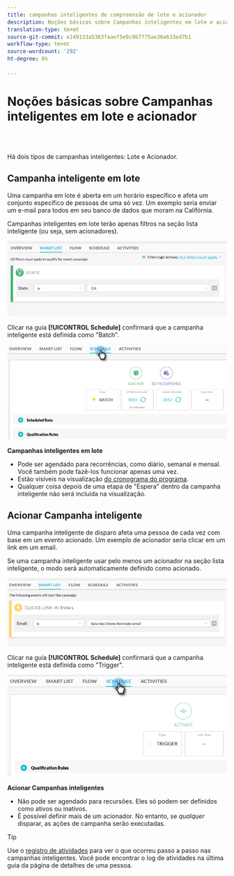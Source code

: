 ```yaml
---
title: campanhas inteligentes de compreensão de lote e acionador
description: Noções básicas sobre Campanhas inteligentes em lote e acionador
translation-type: tm+mt
source-git-commit: e149133a5383faaef5e9c9b7775ae36e633ed7b1
workflow-type: tm+mt
source-wordcount: '292'
ht-degree: 0%

---
```



# Noções básicas sobre Campanhas inteligentes em lote e acionador

<br> 

Há dois tipos de campanhas inteligentes: Lote e Acionador.

## Campanha inteligente em lote

Uma campanha em lote é aberta em um horário específico e afeta um conjunto específico de pessoas de uma só vez. Um exemplo seria enviar um e-mail para todos em seu banco de dados que moram na Califórnia.

Campanhas inteligentes em lote terão apenas filtros na seção lista inteligente (ou seja, sem acionadores).

![Imagem Um](/help/sky/assets/smart-campaigns/understanding-batch-and-trigger-smart-campaigns/understanding-batch-and-trigger-smart-campaigns-1.png)

Clicar na guia **[!UICONTROL Schedule]** confirmará que a campanha inteligente está definida como &quot;Batch&quot;.

![Imagem dois](/help/sky/assets/smart-campaigns/understanding-batch-and-trigger-smart-campaigns/understanding-batch-and-trigger-smart-campaigns-2.png)

**Campanhas inteligentes em lote**

* Pode ser agendado para recorrências, como diário, semanal e mensal. Você também pode fazê-los funcionar apenas uma vez.
* Estão visíveis na visualização [do cronograma do programa](https://docs.marketo.com/display/DOCS/Navigating+the+Program+Schedule+View).
* Qualquer coisa depois de uma etapa de &quot;Espera&quot; dentro da campanha inteligente não será incluída na visualização.

## Acionar Campanha inteligente

Uma campanha inteligente de disparo afeta uma pessoa de cada vez com base em um evento acionado. Um exemplo de acionador seria clicar em um link em um email.

Se uma campanha inteligente usar pelo menos um acionador na seção lista inteligente, o modo será automaticamente definido como acionado.

![Imagem Três](/help/sky/assets/smart-campaigns/understanding-batch-and-trigger-smart-campaigns/understanding-batch-and-trigger-smart-campaigns-3.png)

Clicar na guia **[!UICONTROL Schedule]** confirmará que a campanha inteligente está definida como &quot;Trigger&quot;.

![Imagem quatro](/help/sky/assets/smart-campaigns/understanding-batch-and-trigger-smart-campaigns/understanding-batch-and-trigger-smart-campaigns-4.png)

**Acionar Campanhas inteligentes**

* Não pode ser agendado para recursões. Eles só podem ser definidos como ativos ou inativos.
* É possível definir mais de um acionador. No entanto, se _qualquer_ disparar, as ações de campanha serão executadas.

>[!TIP]
>
>Use o [registro de atividades](https://docs.marketo.com/display/DOCS/Locate+the+Activity+Log+for+a+Person) para ver o que ocorreu passo a passo nas campanhas inteligentes. Você pode encontrar o log de atividades na última guia da página de detalhes de uma pessoa.
